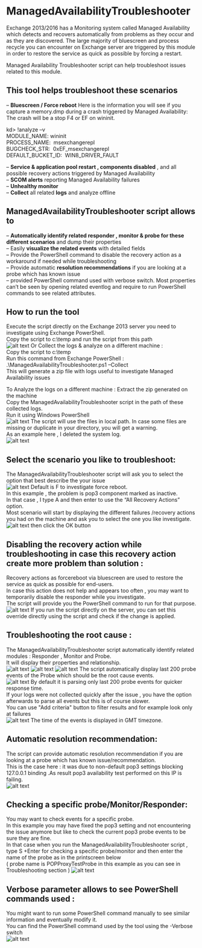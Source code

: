 # ManagedAvailabilityTroubleshooter
Exchange 2013/2016 has a Monitoring system called Managed Availability which detects and recovers automatically from problems as they occur and as they are discovered.
The large majority of bluescreen and process recycle you can encounter on Exchange server are triggered by this module in order to restore the service as quick as possible by forcing a restart.

Managed Availability Troubleshooter script can help troubleshoot issues related to this module.

## This tool helps troubleshoot these scenarios
– **Bluescreen / Force reboot**
Here is the information you will see if you capture a memory.dmp during a crash triggered by Managed Availability:
The crash will be a stop F4 or EF on wininit.

kd> !analyze –v  
MODULE_NAME: wininit  
PROCESS_NAME:  msexchangerepl  
BUGCHECK_STR:  0xEF_msexchangerepl  
DEFAULT_BUCKET_ID:  WIN8_DRIVER_FAULT

– **Service & application pool restart , components disabled** , and all possible recovery actions triggered by Managed Availability  
– **SCOM alerts** reporting Managed Availability failures  
– **Unhealthy monitor**  
– **Collect** all related **logs** and analyze offline

## ManagedAvailabilityTroubleshooter script allows to
– **Automatically identify related responder , monitor & probe for these different scenarios** and dump their properties  
– Easily **visualize the related events** with detailed fields  
– Provide the PowerShell command to disable the recovery action as a workaround if needed while troubleshooting  
– Provide automatic **resolution recommendations** if you are looking at a probe which has known issue  
– provided PowerShell command used with verbose switch. Most properties can’t be seen by opening related eventlog and require to run PowerShell commands to see related attributes.

## How to run the tool
Execute the script directly on the Exchange 2013 server you need to investigate using Exchange PowerShell.  
Copy the script to c:\temp and run the script from this path  
![alt text][runonline]
Or Collect the logs & analyze on a different machine :  
Copy the script to c:\temp  
Run this command from Exchange PowerShell :  
.\ManagedAvailabilityTroubleshooter.ps1 –Collect  
This will generate a zip file with logs useful to investigate Managed Availability issues

To Analyze the logs on a different machine :
Extract the zip generated on the machine  
Copy the ManagedAvailabilityTroubleshooter script in the path of these collected logs.  
Run it using Windows PowerShell  
![alt text][runoffline]
The script will use the files in local path. In case some files are missing or duplicate in your directory, you will get a warning.  
As an example here , I deleted the system log.  
![alt text][logpath]

## Select the scenario you like to troubleshoot:
The ManagedAvailabilityTroubleshooter script will ask you to select the option that best describe the your issue  
![alt text][mainmenu]
Default is F to investigate force reboot.  
In this example , the problem is pop3 component marked as inactive.  
In that case , I type A and then enter to use the “All Recovery Actions” option.  
Most scenario will start by displaying the different failures /recovery actions you had on the machine and ask you to select the one you like investigate.  
![alt text][selectissue]
then click the OK button

## Disabling the recovery action while troubleshooting in case this recovery action create more problem than solution :
Recovery actions as forcereboot via bluescreen are used to restore the service as quick as possible for end-users.  
In case this action does not help and appears too often , you may want to temporarily disable the responder while you investigate.  
The script will provide you the PowerShell command to run for that purpose.  
![alt text][override2]
If you run the script directly on the server, you can set this override directly using the script and check if the change is applied.

## Troubleshooting the root cause :
The ManagedAvailabilityTroubleshooter script automatically identify related modules : Responder , Monitor and Probe.  
It will display their properties and relationship.  
![alt text][cafeoffline2]
![alt text][popmonitor1]
![alt text][popprobe1]
The script automatically display last 200 probe events of the Probe which should be the root cause events.  
![alt text][popevents]
By default it is parsing only last 200 probe events for quicker response time.  
If your logs were not collected quickly after the issue , you have the option afterwards to parse all events but this is of course slower.  
You can use "Add criteria" button to filter results and for example look only at failures  
![alt text][popselect]
The time of the events is displayed in GMT timezone.

## Automatic resolution recommendation:
The script can provide automatic resolution recommendation if you are looking at a probe which has known issue/recommendation.  
This is the case here : it was due to non-default pop3 settings blocking 127.0.0.1 binding .As result pop3 availability test performed on this IP is failing.  
![alt text][pbdetection]

## Checking a specific probe/Monitor/Responder:
You may want to check events for a specific probe.  
In this example you may have fixed the pop3 setting and not encountering the issue anymore but like to check the current pop3 probe events to be sure they are fine.  
In that case when you run the ManagedAvailabilityTroubleshooter script , type S +Enter for checking a specific probe/monitor and then enter the name of the probe as in the printscreen below  
( probe name is POPProxyTestProbe in this example as you can see in Troubleshooting section )
![alt text][popspecific]

## Verbose parameter allows to see PowerShell commands used :
You might want to run some PowerShell command manually to see similar information and eventually modify it.  
You can find the PowerShell command used by the tool using the -Verbose switch  
![alt text][popforcereboot]

[popforcereboot]: https://github.com/jcoiffin/ManagedAvailabilityTroubleshooter/blob/master/img/popforcereboot.png "verbose switch"
[popspecific]: https://github.com/jcoiffin/ManagedAvailabilityTroubleshooter/blob/master/img/popspecific.png "research on specific probe"
[pbdetection]: https://github.com/jcoiffin/ManagedAvailabilityTroubleshooter/blob/master/img/pbdetection.png "problem detection"
[popselect]: https://github.com/jcoiffin/ManagedAvailabilityTroubleshooter/blob/master/img/popselect.png "filter probe events"
[popevents]: https://github.com/jcoiffin/ManagedAvailabilityTroubleshooter/blob/master/img/popevents.png "probe events"
[popprobe1]: https://github.com/jcoiffin/ManagedAvailabilityTroubleshooter/blob/master/img/popprobe1.png "probe"
[popmonitor1]: https://github.com/jcoiffin/ManagedAvailabilityTroubleshooter/blob/master/img/popmonitor1.png "monitor"
[cafeoffline2]: https://github.com/jcoiffin/ManagedAvailabilityTroubleshooter/blob/master/img/cafeoffline2.png "responder"
[override2]: https://github.com/jcoiffin/ManagedAvailabilityTroubleshooter/blob/master/img/override2.png "Disable recovery action"
[selectissue]: https://github.com/jcoiffin/ManagedAvailabilityTroubleshooter/blob/master/img/selectissue.png "select the issue you like to investiguate"
[mainmenu]: https://github.com/jcoiffin/ManagedAvailabilityTroubleshooter/blob/master/img/mainmenu.png "main menu while running the script"
[logpath]: https://github.com/jcoiffin/ManagedAvailabilityTroubleshooter/blob/master/img/logpath.png "log detection"
[runoffline]: https://github.com/jcoiffin/ManagedAvailabilityTroubleshooter/blob/master/img/runoffline.png "run the script from windows powershell"
[runonline]: https://github.com/jcoiffin/ManagedAvailabilityTroubleshooter/blob/master/img/runonline.png "run the script in Exchange powershell"
